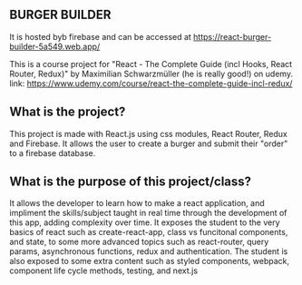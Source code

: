 ## BURGER BUILDER 
It is hosted byb firebase and can be accessed at https://react-burger-builder-5a549.web.app/

This is a course project for "React - The Complete Guide (incl Hooks, React Router, Redux)" by Maximilian Schwarzmüller (he is really good!) on udemy. link: https://www.udemy.com/course/react-the-complete-guide-incl-redux/


## What is the project?
This project is made with React.js using css modules, React Router, Redux and Firebase. 
It allows the user to create a burger and submit their "order" to a firebase database. 


## What is the purpose of this project/class?
It allows the developer to learn how to make a react application, and impliment the skills/subject taught in real time through the development of this app, adding complexity over time. It exposes the student to the very basics of react such as create-react-app, class vs funcitonal components, and state, to some more advanced topics such as react-router, query params, asynchronous functions, redux and authentication. The student is also exposed to some extra content such as styled components, webpack, component life cycle methods, testing, and next.js
